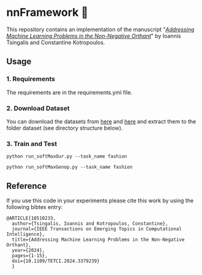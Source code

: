 # nnFramework  🚀


This repository contains an implementation of the manuscript "*[Addressing Machine Learning Problems in the
Non-Negative Orthant](https://ieeexplore.ieee.org/document/10510233)*" by Ioannis Tsingalis and Constantine Kotropoulos.

## Usage
### 1. Requirements
The requirements are in the requirements.yml file. 


### 2. Download Dataset
You can download the datasets from [here](https://www.kaggle.com/datasets/hojjatk/mnist-dataset) and [here](https://github.com/zalandoresearch/fashion-mnist) and extract them to the folder dataset (see directory structure below).


### 3. Train and Test

```angular2
python run_softMaxOur.py --task_name fashion
```

```angular2
python run_softMaxGenop.py --task_name fashion
```

## Reference
If you use this code in your experiments please cite this work by using the following bibtex entry:

```
@ARTICLE{10510233,
  author={Tsingalis, Ioannis and Kotropoulos, Constantine},
  journal={IEEE Transactions on Emerging Topics in Computational Intelligence}, 
  title={Addressing Machine Learning Problems in the Non-Negative Orthant}, 
  year={2024},
  pages={1-15},
  doi={10.1109/TETCI.2024.3379239}
  }
```